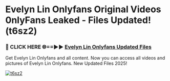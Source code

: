 # Evelyn Lin Onlyfans Original Videos 0nlyFans Leaked - Files Updated! (t6sz2)

<h3>🔴 CLICK HERE 🌐==►► <a href="https://tinyurl.com/brd5kh86" rel="nofollow">Evelyn Lin Onlyfans Updated Files</a></h3>

Get Evelyn Lin Onlyfans and all content. Now you can access all videos and pictures of Evelyn Lin Onlyfans. New Updated Files 2025!

[![t6sz2](https://i.imgur.com/K7sEzmb.gif)](https://tinyurl.com/brd5kh86)
